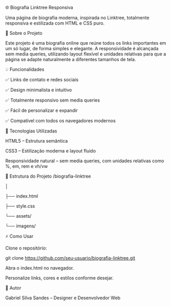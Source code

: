 🌐 Biografia Linktree Responsiva

Uma página de biografia moderna, inspirada no Linktree, totalmente responsiva e estilizada com HTML e CSS puro.

🔹 Sobre o Projeto

Este projeto é uma biografia online que reúne todos os links importantes em um só lugar, de forma simples e elegante.
A responsividade é alcançada sem media queries, utilizando layout flexível e unidades relativas para que a página se adapte naturalmente a diferentes tamanhos de tela.


💡 Funcionalidades

✅ Links de contato e redes sociais

✅ Design minimalista e intuitivo

✅ Totalmente responsivo sem media queries

✅ Fácil de personalizar e expandir

✅ Compatível com todos os navegadores modernos


🎨 Tecnologias Utilizadas

HTML5 – Estrutura semântica

CSS3 – Estilização moderna e layout fluido

Responsividade natural – sem media queries, com unidades relativas como %, em, rem e vh/vw


📂 Estrutura do Projeto
/biografia-linktree

│

├── index.html

├── style.css

└── assets/

   └── imagens/


⚡ Como Usar

Clone o repositório:

git clone https://github.com/seu-usuario/biografia-linktree.git

Abra o index.html no navegador.

Personalize links, cores e estilos conforme desejar.

📌 Autor

Gabriel Silva Sandes – Designer e Desenvolvedor Web
